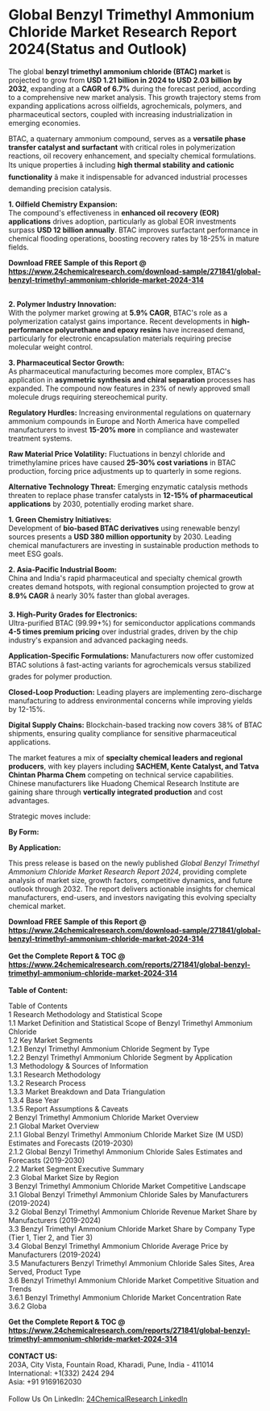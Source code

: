 <h1>Global Benzyl Trimethyl Ammonium Chloride Market Research Report 2024(Status and Outlook)</h1><p>The global <strong>benzyl trimethyl ammonium chloride (BTAC) market</strong> is projected to grow from <strong>USD 1.21 billion in 2024 to USD 2.03 billion by 2032</strong>, expanding at a <strong>CAGR of 6.7%</strong> during the forecast period, according to a comprehensive new market analysis. This growth trajectory stems from expanding applications across oilfields, agrochemicals, polymers, and pharmaceutical sectors, coupled with increasing industrialization in emerging economies.</p><p>BTAC, a quaternary ammonium compound, serves as a <strong>versatile phase transfer catalyst and surfactant</strong> with critical roles in polymerization reactions, oil recovery enhancement, and specialty chemical formulations. Its unique properties â including <strong>high thermal stability and cationic functionality</strong> â make it indispensable for advanced industrial processes demanding precision catalysis.</p><p><strong>1. Oilfield Chemistry Expansion:</strong><br>
The compound's effectiveness in <strong>enhanced oil recovery (EOR) applications</strong> drives adoption, particularly as global EOR investments surpass <strong>USD 12 billion annually</strong>. BTAC improves surfactant performance in chemical flooding operations, boosting recovery rates by 18-25% in mature fields.</p><div><b>Download FREE Sample of this Report @ 
            <a href="https://www.24chemicalresearch.com/download-sample/271841/global-benzyl-trimethyl-ammonium-chloride-market-2024-314">
            https://www.24chemicalresearch.com/download-sample/271841/global-benzyl-trimethyl-ammonium-chloride-market-2024-314</a></b></div><br><p><strong>2. Polymer Industry Innovation:</strong><br>
With the polymer market growing at <strong>5.9% CAGR</strong>, BTAC's role as a polymerization catalyst gains importance. Recent developments in <strong>high-performance polyurethane and epoxy resins</strong> have increased demand, particularly for electronic encapsulation materials requiring precise molecular weight control.</p><p><strong>3. Pharmaceutical Sector Growth:</strong><br>
As pharmaceutical manufacturing becomes more complex, BTAC's application in <strong>asymmetric synthesis and chiral separation</strong> processes has expanded. The compound now features in 23% of newly approved small molecule drugs requiring stereochemical purity.</p><p><strong>Regulatory Hurdles:</strong> Increasing environmental regulations on quaternary ammonium compounds in Europe and North America have compelled manufacturers to invest <strong>15-20% more</strong> in compliance and wastewater treatment systems.</p><p><strong>Raw Material Price Volatility:</strong> Fluctuations in benzyl chloride and trimethylamine prices have caused <strong>25-30% cost variations</strong> in BTAC production, forcing price adjustments up to quarterly in some regions.</p><p><strong>Alternative Technology Threat:</strong> Emerging enzymatic catalysis methods threaten to replace phase transfer catalysts in <strong>12-15% of pharmaceutical applications</strong> by 2030, potentially eroding market share.</p><p><strong>1. Green Chemistry Initiatives:</strong><br>
Development of <strong>bio-based BTAC derivatives</strong> using renewable benzyl sources presents a <strong>USD 380 million opportunity</strong> by 2030. Leading chemical manufacturers are investing in sustainable production methods to meet ESG goals.</p><p><strong>2. Asia-Pacific Industrial Boom:</strong><br>
China and India's rapid pharmaceutical and specialty chemical growth creates demand hotspots, with regional consumption projected to grow at <strong>8.9% CAGR</strong> â nearly 30% faster than global averages.</p><p><strong>3. High-Purity Grades for Electronics:</strong><br>
Ultra-purified BTAC (99.99+%) for semiconductor applications commands <strong>4-5 times premium pricing</strong> over industrial grades, driven by the chip industry's expansion and advanced packaging needs.</p><p><strong>Application-Specific Formulations:</strong> Manufacturers now offer customized BTAC solutions â fast-acting variants for agrochemicals versus stabilized grades for polymer production.</p><p><strong>Closed-Loop Production:</strong> Leading players are implementing zero-discharge manufacturing to address environmental concerns while improving yields by 12-15%.</p><p><strong>Digital Supply Chains:</strong> Blockchain-based tracking now covers 38% of BTAC shipments, ensuring quality compliance for sensitive pharmaceutical applications.</p><p>The market features a mix of <strong>specialty chemical leaders and regional producers</strong>, with key players including <strong>SACHEM, Kente Catalyst, and Tatva Chintan Pharma Chem</strong> competing on technical service capabilities. Chinese manufacturers like Huadong Chemical Research Institute are gaining share through <strong>vertically integrated production</strong> and cost advantages.</p><p>Strategic moves include:</p><p><strong>By Form:</strong></p><p><strong>By Application:</strong></p><p>This press release is based on the newly published <em>Global Benzyl Trimethyl Ammonium Chloride Market Research Report 2024</em>, providing complete analysis of market size, growth factors, competitive dynamics, and future outlook through 2032. The report delivers actionable insights for chemical manufacturers, end-users, and investors navigating this evolving specialty chemical market.</p><div><b>Download FREE Sample of this Report @ 
            <a href="https://www.24chemicalresearch.com/download-sample/271841/global-benzyl-trimethyl-ammonium-chloride-market-2024-314">
            https://www.24chemicalresearch.com/download-sample/271841/global-benzyl-trimethyl-ammonium-chloride-market-2024-314</a></b></div><br><div><b>Get the Complete Report & TOC @ 
            <a href="https://www.24chemicalresearch.com/reports/271841/global-benzyl-trimethyl-ammonium-chloride-market-2024-314">
            https://www.24chemicalresearch.com/reports/271841/global-benzyl-trimethyl-ammonium-chloride-market-2024-314</a></b></div><br>
            <b>Table of Content:</b><p>Table of Contents<br />
1 Research Methodology and Statistical Scope<br />
1.1 Market Definition and Statistical Scope of Benzyl Trimethyl Ammonium Chloride<br />
1.2 Key Market Segments<br />
1.2.1 Benzyl Trimethyl Ammonium Chloride Segment by Type<br />
1.2.2 Benzyl Trimethyl Ammonium Chloride Segment by Application<br />
1.3 Methodology & Sources of Information<br />
1.3.1 Research Methodology<br />
1.3.2 Research Process<br />
1.3.3 Market Breakdown and Data Triangulation<br />
1.3.4 Base Year<br />
1.3.5 Report Assumptions & Caveats<br />
2 Benzyl Trimethyl Ammonium Chloride Market Overview<br />
2.1 Global Market Overview<br />
2.1.1 Global Benzyl Trimethyl Ammonium Chloride Market Size (M USD) Estimates and Forecasts (2019-2030)<br />
2.1.2 Global Benzyl Trimethyl Ammonium Chloride Sales Estimates and Forecasts (2019-2030)<br />
2.2 Market Segment Executive Summary<br />
2.3 Global Market Size by Region<br />
3 Benzyl Trimethyl Ammonium Chloride Market Competitive Landscape<br />
3.1 Global Benzyl Trimethyl Ammonium Chloride Sales by Manufacturers (2019-2024)<br />
3.2 Global Benzyl Trimethyl Ammonium Chloride Revenue Market Share by Manufacturers (2019-2024)<br />
3.3 Benzyl Trimethyl Ammonium Chloride Market Share by Company Type (Tier 1, Tier 2, and Tier 3)<br />
3.4 Global Benzyl Trimethyl Ammonium Chloride Average Price by Manufacturers (2019-2024)<br />
3.5 Manufacturers Benzyl Trimethyl Ammonium Chloride Sales Sites, Area Served, Product Type<br />
3.6 Benzyl Trimethyl Ammonium Chloride Market Competitive Situation and Trends<br />
3.6.1 Benzyl Trimethyl Ammonium Chloride Market Concentration Rate<br />
3.6.2 Globa</p><div><b>Get the Complete Report & TOC @ 
            <a href="https://www.24chemicalresearch.com/reports/271841/global-benzyl-trimethyl-ammonium-chloride-market-2024-314">
            https://www.24chemicalresearch.com/reports/271841/global-benzyl-trimethyl-ammonium-chloride-market-2024-314</a></b></div><br><b>CONTACT US:</b><br>
            203A, City Vista, Fountain Road, Kharadi, Pune, India - 411014<br>
            International: +1(332) 2424 294<br>
            Asia: +91 9169162030 <br><br>
            Follow Us On LinkedIn: <a href="https://www.linkedin.com/company/24chemicalresearch/">24ChemicalResearch LinkedIn</a>